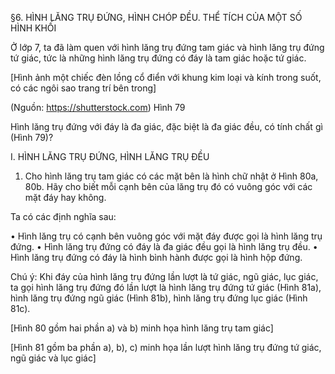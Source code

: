 §6. HÌNH LĂNG TRỤ ĐỨNG, HÌNH CHÓP ĐỀU. THỂ TÍCH CỦA MỘT SỐ HÌNH KHỐI

Ở lớp 7, ta đã làm quen với hình lăng trụ đứng tam giác và hình lăng trụ đứng tứ giác, tức là những hình lăng trụ đứng có đáy là tam giác hoặc tứ giác.

[Hình ảnh một chiếc đèn lồng cổ điển với khung kim loại và kính trong suốt, có các ngôi sao trang trí bên trong]

(Nguồn: https://shutterstock.com)
Hình 79

Hình lăng trụ đứng với đáy là đa giác, đặc biệt là đa giác đều, có tính chất gì (Hình 79)?

I. HÌNH LĂNG TRỤ ĐỨNG, HÌNH LĂNG TRỤ ĐỀU

1. Cho hình lăng trụ tam giác có các mặt bên là hình chữ nhật ở Hình 80a, 80b. Hãy cho biết mỗi cạnh bên của lăng trụ đó có vuông góc với các mặt đáy hay không.

Ta có các định nghĩa sau:

• Hình lăng trụ có cạnh bên vuông góc với mặt đáy được gọi là hình lăng trụ đứng.
• Hình lăng trụ đứng có đáy là đa giác đều gọi là hình lăng trụ đều.
• Hình lăng trụ đứng có đáy là hình bình hành được gọi là hình hộp đứng.

Chú ý: Khi đáy của hình lăng trụ đứng lần lượt là tứ giác, ngũ giác, lục giác, ta gọi hình lăng trụ đứng đó lần lượt là hình lăng trụ đứng tứ giác (Hình 81a), hình lăng trụ đứng ngũ giác (Hình 81b), hình lăng trụ đứng lục giác (Hình 81c).

[Hình 80 gồm hai phần a) và b) minh họa hình lăng trụ tam giác]

[Hình 81 gồm ba phần a), b), c) minh họa lần lượt hình lăng trụ đứng tứ giác, ngũ giác và lục giác]